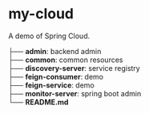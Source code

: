 # my-cloud
A demo of Spring Cloud.

├── **admin**:                  backend admin  
├── **common**:                 common resources    
├── **discovery-server**:       service registry  
├── **feign-consumer**:         demo  
├── **feign-service**:          demo  
├── **monitor-server**:         spring boot admin  
└── **README.md**   